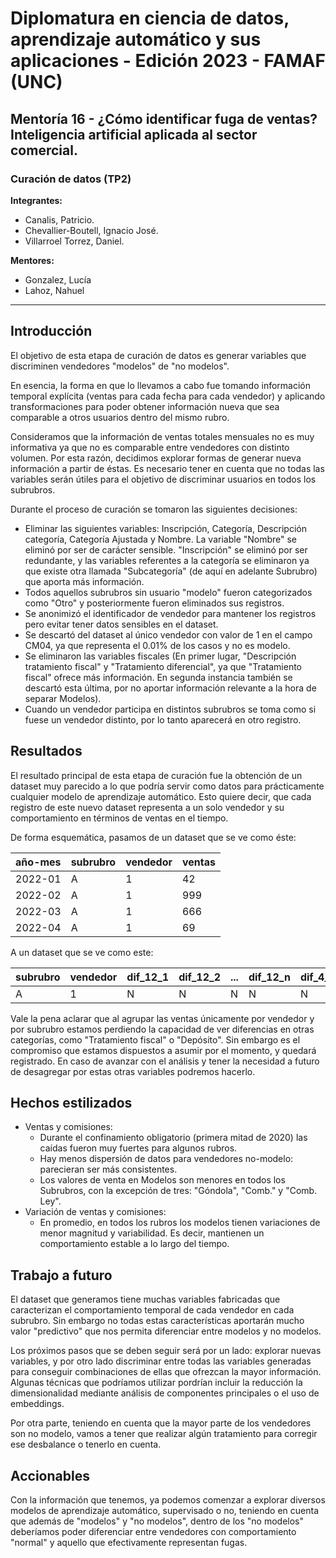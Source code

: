 # Diplomatura en ciencia de datos, aprendizaje automático y sus aplicaciones - Edición 2023 - FAMAF (UNC)

## Mentoría 16 - ¿Cómo identificar fuga de ventas? Inteligencia artificial aplicada al sector comercial.

### Curación de datos (TP2)

**Integrantes:**
- Canalis, Patricio.
- Chevallier-Boutell, Ignacio José.
- Villarroel Torrez, Daniel.

**Mentores:**
- Gonzalez, Lucía
- Lahoz, Nahuel

---

## Introducción

El objetivo de esta etapa de curación de datos es generar variables que discriminen vendedores "modelos" de "no modelos". 

En esencia, la forma en que lo llevamos a cabo fue tomando información temporal explícita (ventas para cada fecha para cada vendedor) y aplicando transformaciones para poder obtener información nueva que sea comparable a otros usuarios dentro del mismo rubro. 

Consideramos que la información de ventas totales mensuales no es muy informativa ya que no es comparable entre vendedores con distinto volumen. Por esta razón, decidimos explorar formas de generar nueva información a partir de éstas. Es necesario tener en cuenta que no todas las variables serán útiles para el objetivo de discriminar usuarios en todos los subrubros. 

Durante el proceso de curación se tomaron las siguientes decisiones:

- Eliminar las siguientes variables: Inscripción, Categoría, Descripción categoría, Categoría Ajustada y Nombre. La variable "Nombre" se eliminó por ser de carácter sensible. "Inscripción" se eliminó por ser redundante, y las variables referentes a la categoría se eliminaron ya que existe otra llamada "Subcategoría" (de aquí en adelante Subrubro) que aporta más información.
- Todos aquellos subrubros sin usuario "modelo" fueron categorizados como "Otro" y posteriormente fueron eliminados sus registros.
- Se anonimizó el identificador de vendedor para mantener los registros pero evitar tener datos sensibles en el dataset.
- Se descartó del dataset al único vendedor con valor de 1 en el campo CM04, ya que representa el 0.01% de los casos y no es modelo.
- Se eliminaron las variables fiscales (En primer lugar, "Descripción tratamiento fiscal" y "Tratamiento diferencial", ya que "Tratamiento fiscal" ofrece más información. En segunda instancia también se descartó esta última, por no aportar información relevante a la hora de separar Modelos).
- Cuando un vendedor participa en distintos subrubros se toma como si fuese un vendedor distinto, por lo tanto aparecerá en otro registro.


## Resultados

El resultado principal de esta etapa de curación fue la obtención de un dataset muy parecido a lo que podría servir como datos para prácticamente cualquier modelo de aprendizaje automático. Esto quiere decir, que cada registro de este nuevo dataset representa a un solo vendedor y su comportamiento en términos de ventas en el tiempo.

De forma esquemática, pasamos de un dataset que se ve como éste:

| año-mes 	| subrubro 	| vendedor 	| ventas 	|
|---------	|----------	|----------	|--------	|
| 2022-01 	| A        	| 1        	| 42     	|
| 2022-02 	| A        	| 1        	| 999    	|
| 2022-03 	| A        	| 1        	| 666    	|
| 2022-04 	| A        	| 1        	| 69     	|

A un dataset que se ve como este:

| subrubro 	| vendedor 	| dif_12_1 	| dif_12_2 	| ... 	| dif_12_n 	| dif_4_1 	| dif_4_2 	| ... 	| dif_4_n 	| dif_12_mean 	| dif_12_var 	| dif_4_mean 	| dif_4_var 	|
|----------	|----------	|----------	|----------	|-----	|----------	|---------	|---------	|-----	|---------	|-------------	|------------	|------------	|-----------	|
| A        	| 1        	| N        	| N        	| N   	| N        	| N       	| N       	| N   	| N       	| N           	| N          	| N          	| N         	|

Vale la pena aclarar que al agrupar las ventas únicamente por vendedor y por subrubro estamos perdiendo la capacidad de ver diferencias en otras categorías, como "Tratamiento fiscal" o "Depósito". Sin embargo es el compromiso que estamos dispuestos a asumir por el momento, y quedará registrado. En caso de avanzar con el análisis y tener la necesidad a futuro de desagregar por estas otras variables podremos hacerlo.

## Hechos estilizados

* Ventas y comisiones:
    - Durante el confinamiento obligatorio (primera mitad de 2020) las caídas fueron muy fuertes para algunos rubros.
    - Hay menos dispersión de datos para vendedores no-modelo: parecieran ser más consistentes.
    - Los valores de venta en Modelos son menores en todos los Subrubros, con la excepción de tres: "Góndola", "Comb." y "Comb. Ley".
* Variación de ventas y comisiones:
    - En promedio, en todos los rubros los modelos tienen variaciones de menor magnitud y variabilidad. Es decir, mantienen un comportamiento estable a lo largo del tiempo.


## Trabajo a futuro

El dataset que generamos tiene muchas variables fabricadas que caracterizan el comportamiento temporal de cada vendedor en cada subrubro. Sin embargo no todas estas características aportarán mucho valor "predictivo" que nos permita diferenciar entre modelos y no modelos. 

Los próximos pasos que se deben seguir será por un lado: explorar nuevas variables, y por otro lado discriminar entre todas las variables generadas para conseguir combinaciones de ellas que ofrezcan la mayor información. Algunas técnicas que podríamos utilizar pordrían incluir la reducción la dimensionalidad mediante análisis de componentes principales o el uso de embeddings.

Por otra parte, teniendo en cuenta que la mayor parte de los vendedores son no modelo, vamos a tener que realizar algún tratamiento para corregir ese desbalance o tenerlo en cuenta.


## Accionables

Con la información que tenemos, ya podemos comenzar a explorar diversos modelos de aprendizaje automático, supervisado o no, teniendo en cuenta que además de "modelos" y "no modelos", dentro de los "no modelos" deberíamos poder diferenciar entre vendedores con comportamiento "normal" y aquello que efectivamente representan fugas.